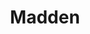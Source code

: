 ---
title: Madden
crosslinks:
- MaddenUltimateTeam
- CFMmadden
- MaddenGMs
- NBA2k
- Patriots
- MaddenMonarchy
- MaddenRFL
- NCAAFBseries
- AMAAggregator
- MCSPlaystation
- MaddenBros
- CoalitionAgainstEvil
- MLBTheShow
- RedditIML
- MaddenMadness
- metric_units
- upvotegifs
- ColorBlind
- AskReddit
---